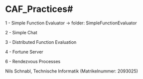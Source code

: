 # CAF_Practices#

1 - Simple Function Evaluator -> folder: SimpleFunctionEvaluator

2 - Simple Chat

3 - Distributed Function Evaluation

4 - Fortune Server

6 - Rendezvous Processes

Nils Schnabl, Technische Informatik (Matrikelnummer: 2093025)

